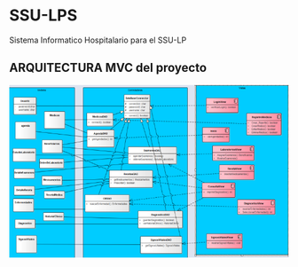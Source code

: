# SSU-LPS
Sistema Informatico Hospitalario para el SSU-LP

## ARQUITECTURA MVC del proyecto

![mvs](https://github.com/miguel-frade-mojix-com/SSU-LPS/blob/master/SSU/diagramas/arquitectura/arch.png)


